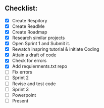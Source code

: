 Checklist:
---------
- [x] Create Respitory
- [x] Create ReadMe
- [x] Create Roadmap
- [x] Research similar projects
- [x] Open Sprint 1 and Submit it.
- [x] Rewatch inspring tutorial & initiate Coding
- [x] Attain a draft of code
- [x] Check for errors
- [x] Add requierments.txt repo
- [ ] Fix errors
- [ ] Sprint 2
- [ ] Revise and test code
- [ ] Sprint 3
- [ ] Powerpoint
- [ ] Present
